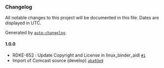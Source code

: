### Changelog

All notable changes to this project will be documented in this file. Dates are displayed in UTC.

Generated by [`auto-changelog`](https://github.com/CookPete/auto-changelog).

#### 1.0.0

- RDKE-652 : Update Copyright and License in linux_binder_aidl [`#1`](https://github.com/rdkcentral/linux_binder_idl/pull/1)
- Import of Comcast source (develop) [`aba93e9`](https://github.com/rdkcentral/linux_binder_idl/commit/aba93e901e0784ab9ac2a923851d95cef7c60930)
